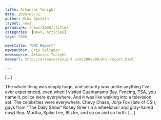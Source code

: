 ```yaml
---
title: Arkansas Tonight
date: 2008-08-31
author: Mika Epstein
layout: news
permalink: /news/2008/:title/
categories: [News, Articles]
tags: 2008

newstitle: "DNC Report"
newsauthor: Cris Seligman  
newssource: Arkansas Tonight 
newsurl: http://arkansastonight.com/2008/08/dnc-report.html

---
```


[...]

The whole thing was simply huge, and security was unlike anything I've ever experienced, even when I visited Guantanamo Bay. Fencing, TSA, you name it, police were everywhere. And it was like walking into a television set. The celebrities were everywhere. Chevy Chase, Jorja Fox (late of CSI), guys from "The Daily Show" Rosey Grier (in a wheelchair and gray-haired now) Rep. Murtha, Spike Lee, Blizter, and so on and so forth. [...]  

